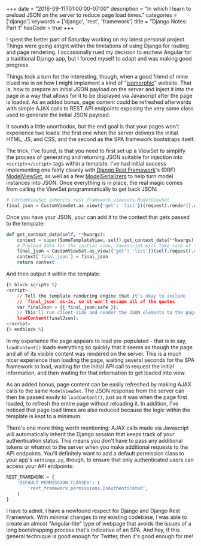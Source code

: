 +++
date = "2016-09-11T01:00:00-07:00"
description = "In which I learn to preload JSON on the server to reduce page load times."
categories = ['django']
keywords = ['django', 'rest', 'framework']
title = "Django Notes: Part 1"
hasCode = true
+++

I spent the better part of Saturday working on my latest personal project. Things were going alright within the limitations of using Django for routing and page rendering. I occasionally rued my decision to eschew Angular for a traditional Django app, but I forced myself to adapt and was making good progress.

Things took a turn for the interesting, though, when a good friend of mine clued me in on how I might implement a kind of "[isomorphic](http://isomorphic.net/)" website. That is, how to prepare an initial JSON payload on the server and inject it into the page in a way that allows for it to be displayed via Javascript after the page is loaded. As an added bonus, page content could be refreshed afterwards with simple AJAX calls to REST API endpoints exposing the very same class used to generate the initial JSON payload.

It sounds a little unorthodox, but the end goal is that your pages won't experience two loads: the first one when the server delivers the initial HTML, JS, and CSS, and the second as the SPA framework bootstraps itself.

The trick, I've found, is that you need to first set up a ViewSet to simplify the process of generating and returning JSON suitable for injection into `<script></script>` tags within a template. I've had initial success implementing one fairly cleanly with [Django Rest Framework](http://www.django-rest-framework.org/)'s (DRF) [ModelViewSet](http://www.django-rest-framework.org/api-guide/viewsets/#modelviewset), as well as a few [ModelSerializers](http://www.django-rest-framework.org/api-guide/serializers/#modelserializer) to help turn model instances into JSON. Once everything is in place, the real magic comes from calling the ViewSet programmatically to get back JSON:

```py
# CustomViewSet inherits rest_framework.viewsets.ModelViewSet
final_json = CustomViewSet.as_view({'get': 'list'})(request).render().content
```

Once you have your JSON, your can add it to the context that gets passed to the template:

```py
def get_context_data(self, **kwargs):
    context = super(SomeTemplateView, self).get_context_data(**kwargs)
    # Preload data for the initial view, Javascript will take care of the rest
    final_json = CustomViewSet.as_view({'get': 'list'})(self.request).render().content
    context['final_json'] = final_json
    return context
```

And then output it within the template:

```py
{% block scripts %}
<script>
    // Tell the template rendering engine that it's okay to include
    // `final_json` as-is, so it won't escape all of the quotes
    var finalJson = {{ final_json|safe }};
    // This'll run client-side and render the JSON elements to the page
    loadContent(finalJson);
</script>
{% endblock %}
```

In my experience the page appears to load pre-populated - that is to say, `loadContent()` loads everything so quickly that it seems as though the page and all of its visible content was rendered on the server. This is a much nicer experience than loading the page, waiting several seconds for the SPA framework to load, waiting for the initial API call to request the initial information, and then waiting for that information to get loaded into view.

As an added bonus, page content can be easily refreshed by making AJAX calls to the same `ModelViewSet`. The JSON response from the server can then be passed easily to `loadContent()`, just as it was when the page first loaded, to refresh the entire page without reloading it. In addition, I've noticed that page load times are also reduced because the logic within the template is kept to a minimum.

There's one more thing worth mentioning: AJAX calls made via Javascript will automatically inherit the Django session that keeps track of your authentication status. This means you don't have to pass any additional tokens or whatnot to the server when you make additional requests to the API endpoints. You'll definitely want to add a default permission class to your app's `settings.py`, though, to ensure that only authenticated users can access your API endpoints:

```py
REST_FRAMEWORK = {
    'DEFAULT_PERMISSION_CLASSES': (
        'rest_framework.permissions.IsAuthenticated',
    )
}
```

I have to admit, I have a newfound respect for Django and Django Rest Framework. With minimal changes to my existing codebase, I was able to create an almost "Angular-lite" type of webpage that avoids the issues of a long bootstrapping process that's indicative of an SPA. And hey, if this general technique is good enough for Twitter, then it's good enough for me!

